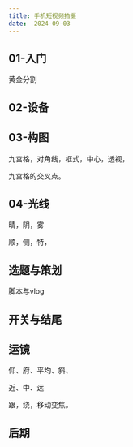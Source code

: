 ```yaml
---
title: 手机短视频拍摄
date:  2024-09-03 
---
```






## 01-入门

黄金分割



## 02-设备

## 03-构图

九宫格，对角线，框式，中心，透视，

九宫格的交叉点。

## 04-光线

晴，阴，雾

顺，侧，特，

## 选题与策划

脚本与vlog 



## 开关与结尾

## 运镜

仰、府、平均、斜、

近、中、远

跟，绕，移动变焦。

## 后期

